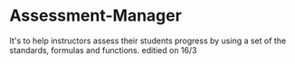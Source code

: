 # Assessment-Manager
It's to help instructors assess their students progress by using a set of the standards, formulas and functions. 
editied on 16/3